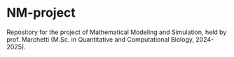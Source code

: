 # NM-project
Repository for the project of Mathematical Modeling and Simulation, held by prof. Marchetti (M.Sc. in Quantitative and Computational Biology, 2024-2025).

